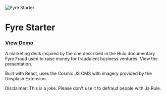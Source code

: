 ![Fyre Starter](https://cosmic-s3.imgix.net/25a62e20-22ba-11e9-b86c-2b85da9474de-fyre.jpeg?w=1200)

# Fyre Starter
### [View Demo](https://cosmicjs.com/apps/fyre-starter)

A marketing deck inspired by the one described in the Hulu documentary Fyre Fraud used to raise money for fraudulent business ventures. View the presentation.

Built with React, uses the Cosmic JS CMS with imagery provided by the Unsplash Extension.

Disclaimer: This is a joke. Please don't use it to defraud people with Ja Rule.
